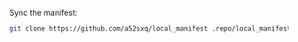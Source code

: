 Sync the manifest:

```bash
git clone https://github.com/a52sxq/local_manifest .repo/local_manifests
```

